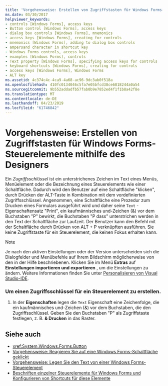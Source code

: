 ```yaml
---
title: 'Vorgehensweise: Erstellen von Zugriffstasten für Windows Forms-Steuerelemente mithilfe des Designers'
ms.date: 03/30/2017
helpviewer_keywords:
- controls [Windows Forms], access keys
- Button control [Windows Forms], access keys
- dialog box controls [Windows Forms], mnemonics
- access keys [Windows Forms], creating for controls
- mnemonics [Windows Forms], adding to dialog box controls
- ampersand character in shortcut key
- Windows Forms controls, access keys
- examples [Windows Forms], controls
- Text property [Windows Forms], specifying access keys for controls
- keyboard shortcuts [Windows Forms], creating for controls
- access keys [Windows Forms], Windows Forms
- ALT key
ms.assetid: 4c374c4c-4ca9-4a68-ac96-9dc3ab0f518a
ms.openlocfilehash: 410fc0134046c5fa7e05bfcd38ce6818244a0a54
ms.sourcegitcommit: 9b552addadfb57fab0b9e7852ed4f1f1b8a42f8e
ms.translationtype: MT
ms.contentlocale: de-DE
ms.lasthandoff: 04/23/2019
ms.locfileid: "61746842"
---
```

# <a name="how-to-create-access-keys-for-windows-forms-controls-using-the-designer"></a>Vorgehensweise: Erstellen von Zugriffstasten für Windows Forms-Steuerelemente mithilfe des Designers
Ein *Zugriffsschlüssel* ist ein unterstrichenes Zeichen im Text eines Menüs, Menüelement oder die Bezeichnung eines Steuerelements wie einer Schaltfläche. Dadurch wird den Benutzer auf eine Schaltfläche "klicken", durch Drücken der ALT-Taste in Kombination mit dem vordefinierten Zugriffsschlüssel. Angenommen, eine Schaltfläche eine Prozedur zum Drucken eines Formulars ausgeführt wird und daher seine `Text` -Eigenschaftensatz "Print", ein kaufmännisches und-Zeichen (&) vor dem Buchstaben "P" bewirkt, die Buchstaben "P dass" unterstrichen werden in den Text der Schaltfläche zur Laufzeit. Der Benutzer kann den Befehl mit der Schaltfläche durch Drücken von ALT + P verknüpften ausführen. Sie keine Zugriffstaste für ein Steuerelement, die keinen Fokus erhalten kann.  
  
> [!NOTE]
>  Je nach den aktiven Einstellungen oder der Version unterscheiden sich die Dialogfelder und Menübefehle auf Ihrem Bildschirm möglicherweise von den in der Hilfe beschriebenen. Klicken Sie im Menü **Extras** auf **Einstellungen importieren und exportieren** , um die Einstellungen zu ändern. Weitere Informationen finden Sie unter [Personalisieren von Visual Studio-IDE](/visualstudio/ide/personalizing-the-visual-studio-ide).  
  
### <a name="to-create-an-access-key-for-a-control"></a>Um einen Zugriffsschlüssel für ein Steuerelement zu erstellen.  
  
1. In der **Eigenschaften** legen die `Text` Eigenschaft eine Zeichenfolge, die ein kaufmännisches und-Zeichen (&) vor dem Buchstaben, die den Zugriffsschlüssel. Geben Sie den Buchstaben "P" als Zugriffstaste festlegen, z. B. **& Drucken** in das Raster.  
  
## <a name="see-also"></a>Siehe auch

- <xref:System.Windows.Forms.Button>
- [Vorgehensweise: Reagieren Sie auf eine Windows Forms-Schaltfläche geklickt](how-to-respond-to-windows-forms-button-clicks.md)
- [Vorgehensweise: Legen Sie den Text von einer Windows Forms-Steuerelement](how-to-set-the-text-displayed-by-a-windows-forms-control.md)
- [Beschriften einzelner Steuerelemente für Windows Forms und Konfigurieren von Shortcuts für diese Elemente](labeling-individual-windows-forms-controls-and-providing-shortcuts-to-them.md)
